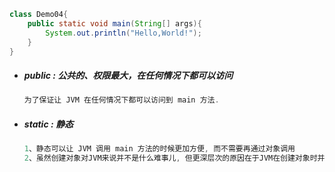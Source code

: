 ```java
class Demo04{
    public static void main(String[] args){
        System.out.println("Hello,World!");
    }
}
```

* ##### public : 公共的、权限最大，在任何情况下都可以访问

  ```java
  为了保证让 JVM 在任何情况下都可以访问到 main 方法.
  ```
* ##### static : 静态

  ```java
  1、静态可以让 JVM 调用 main 方法的时候更加方便, 而不需要再通过对象调用
  2、虽然创建对象对JVM来说并不是什么难事儿, 但更深层次的原因在于JVM在创建对象时并不知道该传递什么参数
  ```



